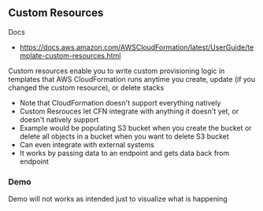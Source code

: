 ## Custom Resources
Docs
- https://docs.aws.amazon.com/AWSCloudFormation/latest/UserGuide/template-custom-resources.html

Custom resources enable you to write custom provisioning logic in templates that AWS CloudFormation runs anytime you create, update (if you changed the custom resource), or delete stacks

- Note that CloudFormation doesn't support everything natively
- Custom Resrouces let CFN integrate with anything it doesn't yet, or doesn't natively support
- Example would be populating S3 bucket when you create the bucket or delete all objects in a bucket when you want to delete S3 bucket
- Can even integrate with external systems
- It works by passing data to an endpoint and gets data back from endpoint

### Demo
Demo will not works as intended just to visualize what is happening


